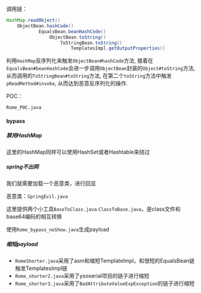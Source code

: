 调用链：

```java
HashMap.readObject()
    ObjectBean.hashCode()
            EqualsBean.beanHashCode()
                ObjectBean.toString()
                    ToStringBean.toString()
                        TemplatesImpl.getOutputProperties()
```

利用`HashMap`反序列化来触发`ObjectBean#hashCode`方法, 接着在`EqualsBean#beanHashCode`会进一步调用`ObjectBean`封装的`Object#toString`方法, 从而调用的`ToStringBean#toString`方法, 在第二个`toString`方法中触发`pReadMethod#invoke`, 从而达到恶意反序列化的操作.

POC：

`Rome_POC.java`

#### bypass

##### 禁用HashMap

这里的HashMap同样可以使用HashSet或者Hashtable来绕过

##### spring不出网

我们就需要加载一个恶意类，进行回显

恶意类：`SpringEvil.java`

这里提供两个小工具`BaseToClass.java` `ClassToBase.java`，是class文件和base64编码的相互转换

使用`Rome_bypass_noShow.java`生成payload

##### 缩短payload

- `RomeShorter.java`采用了asm和缩短TemplateImpl，和很短的EqualsBean链触发TemplatesImpl链
- `Rome_shorter2.java`采用了ysoserial项目的链子进行缩短
- `Rome_shorter3.java`采用了`BadAttributeValueExpException`的链子进行缩短